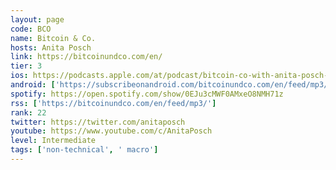 ```yaml
---
layout: page
code: BCO
name: Bitcoin & Co.
hosts: Anita Posch
link: https://bitcoinundco.com/en/
tier: 3
ios: https://podcasts.apple.com/at/podcast/bitcoin-co-with-anita-posch-english/id1432576313
android: ['https://subscribeonandroid.com/bitcoinundco.com/en/feed/mp3/']
spotify: https://open.spotify.com/show/0EJu3cMWF0AMxeO8NMH71z
rss: ['https://bitcoinundco.com/en/feed/mp3/']
rank: 22
twitter: https://twitter.com/anitaposch
youtube: https://www.youtube.com/c/AnitaPosch
level: Intermediate
tags: ['non-technical', ' macro']
---
```

